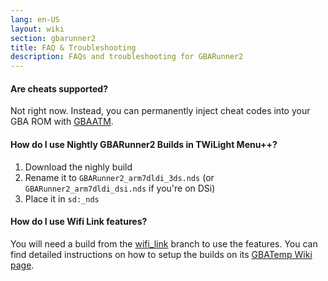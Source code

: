```yaml
---
lang: en-US
layout: wiki
section: gbarunner2
title: FAQ & Troubleshooting
description: FAQs and troubleshooting for GBARunner2
---
```


#### Are cheats supported?

Not right now. Instead, you can permanently inject cheat codes into your GBA ROM with [GBAATM](https://gbatemp.net/threads/gba-auto-trainer-maker-gbaatm.99334/).

#### How do I use Nightly GBARunner2 Builds in TWiLight Menu++?

1. Download the nighly build
1. Rename it to `GBARunner2_arm7dldi_3ds.nds` (or `GBARunner2_arm7dldi_dsi.nds` if you're on DSi)
1. Place it in `sd:_nds`

#### How do I use Wifi Link features?

You will need a build from the [wifi_link](https://github.com/Gericom/GBARunner2/tree/wifi_link) branch to use the features. You can find detailed instructions on how to setup the builds on its [GBATemp Wiki page](https://wiki.gbatemp.net/wiki/GBARunner2/Link).
